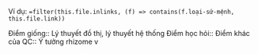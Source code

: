 Ví dụ: `=filter(this.file.inlinks, (f) => contains(f.loại-sứ-mệnh, this.file.link))`

Điểm giống:: Lý thuyết đồ thị, lý thuyết hệ thống
Điểm học hỏi:: 
Điểm khác của QC:: Ý tưởng rhizome v
